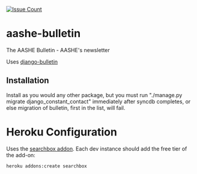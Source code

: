 [![Issue Count](https://codeclimate.com/github/AASHE/aashe-bulletin/badges/issue_count.svg)](https://codeclimate.com/github/AASHE/aashe-bulletin)

# aashe-bulletin
The AASHE Bulletin - AASHE's newsletter

Uses [django-bulletin](http://github.com/aashe/django-bulletin)

## Installation

Install as you would any other package, but you must run
"./manage.py migrate django_constant_contact" immediately after
syncdb completes, or else migration of bulletin, first in the list,
will fail.

# Heroku Configuration

Uses the [searchbox addon](https://devcenter.heroku.com/articles/searchbox#using-haystack-with-django). Each dev instance should add the free tier of the add-on:

    heroku addons:create searchbox
